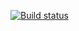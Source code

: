 [![Build status](https://ci.appveyor.com/api/projects/status/3v70p7iau5n26sr4?svg=true)](https://ci.appveyor.com/project/KsenyaNetology/api-ci)